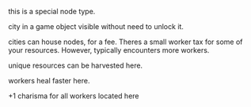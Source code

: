 this is a special node type.

city in a game object visible without need to unlock it.

cities can house nodes, for a fee. Theres a small worker tax for some of your resources. However, typically encounters more workers.

unique resources can be harvested here. 

workers heal faster here.

+1 charisma for all workers located here